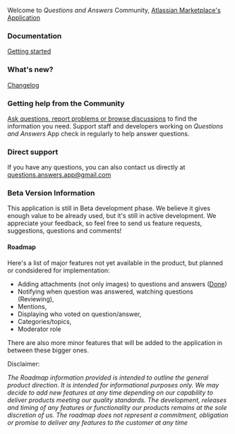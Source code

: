 Welcome to _Questions and Answers_ Community, [Atlassian Marketplace's Application](https://marketplace.atlassian.com/1221163)

### Documentation
[Getting started](https://github.com/questions-answers/community/wiki/Documentation)

### What's new?
[Changelog](https://github.com/questions-answers/community/wiki/What's-new)

### Getting help from the Community
[Ask questions, report problems or browse discussions](https://github.com/questions-answers/community/issues) to find the information you need. Support staff and developers working on _Questions and Answers_ App check in regularly to help answer questions.

### Direct support
If you have any questions, you can also contact us directly at questions.answers.app@gmail.com

### Beta Version Information
This application is still in Beta development phase. We believe it gives enough value to be already used, but it's still in active development. We appreciate your feedback, so feel free to send us feature requests, suggestions, questions and comments!

#### Roadmap

Here's a list of major features not yet available in the product, but planned or condsidered for implementation:

* Adding attachments (not only images) to questions and answers ([Done](https://github.com/questions-answers/community/wiki/What's-new#15032020))
* Notifying when question was answered, watching questions (Reviewing),
* Mentions,
* Displaying who voted on question/answer,
* Categories/topics,
* Moderator role

There are also more minor features that will be added to the application in between these bigger ones.

Disclaimer:

_The Roadmap information provided is intended to outline the general product direction. It is intended for informational purposes only. We may decide to add new features at any time depending on our capability to deliver products meeting our quality standards. The development, releases and timing of any features or functionality our products remains at the sole discretion of us. The roadmap does not represent a commitment, obligation or promise to deliver any features to the customer at any time_
